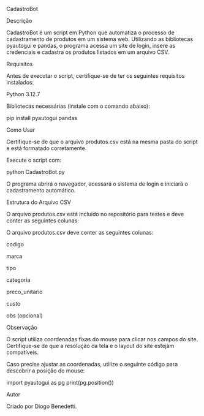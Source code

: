 CadastroBot

Descrição

CadastroBot é um script em Python que automatiza o processo de cadastramento de produtos em um sistema web. Utilizando as bibliotecas pyautogui e pandas, o programa acessa um site de login, insere as credenciais e cadastra os produtos listados em um arquivo CSV.

Requisitos

Antes de executar o script, certifique-se de ter os seguintes requisitos instalados:

Python 3.12.7

Bibliotecas necessárias (instale com o comando abaixo):

pip install pyautogui pandas

Como Usar

Certifique-se de que o arquivo produtos.csv está na mesma pasta do script e está formatado corretamente.

Execute o script com:

python CadastroBot.py

O programa abrirá o navegador, acessará o sistema de login e iniciará o cadastramento automático.

Estrutura do Arquivo CSV

O arquivo produtos.csv está incluído no repositório para testes e deve conter as seguintes colunas:

O arquivo produtos.csv deve conter as seguintes colunas:

codigo

marca

tipo

categoria

preco_unitario

custo

obs (opcional)

Observação

O script utiliza coordenadas fixas do mouse para clicar nos campos do site. Certifique-se de que a resolução da tela e o layout do site estejam compatíveis.

Caso precise ajustar as coordenadas, utilize o seguinte código para descobrir a posição do mouse:

import pyautogui as pg
print(pg.position())

Autor

Criado por Diogo Benedetti.
